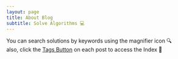 ```yaml
---
layout: page
title: About Blog
subtitle: Solve Algorithms 💻
---
```


<!--
<div style = "text-align: center">
<div style = "font-weight: bold; font-size: 1.5em">
<a href="https://leetcode.com/">LeetCode</a> & 
<a href="https://programmers.co.kr/">Programmers</a> & 
<a href="https://www.hackerrank.com/">HackerRank</a>
</div>
<br>
-->

You can search solutions by keywords using the magnifier icon 🔍<br>
also, click the <a href="https://won4885.github.io/tags">Tags Button</a> on each post to access the Index 📄

</div>
